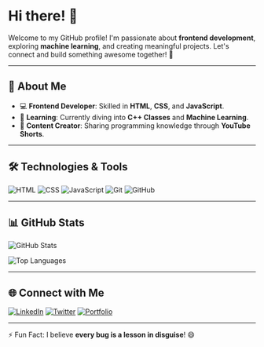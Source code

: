 # Hi there! 👋

Welcome to my GitHub profile! I'm passionate about **frontend development**, exploring **machine learning**, and creating meaningful projects. Let's connect and build something awesome together! 🚀

---

## 🌟 About Me

- 💻 **Frontend Developer**: Skilled in **HTML**, **CSS**, and **JavaScript**.
- 🌱 **Learning**: Currently diving into **C++ Classes** and **Machine Learning**.
- 🎥 **Content Creator**: Sharing programming knowledge through **YouTube Shorts**.

---

## 🛠️ Technologies & Tools

![HTML](https://img.shields.io/badge/-HTML5-E34F26?logo=html5&logoColor=white&style=for-the-badge)
![CSS](https://img.shields.io/badge/-CSS3-1572B6?logo=css3&logoColor=white&style=for-the-badge)
![JavaScript](https://img.shields.io/badge/-JavaScript-F7DF1E?logo=javascript&logoColor=black&style=for-the-badge)
![Git](https://img.shields.io/badge/-Git-F05032?logo=git&logoColor=white&style=for-the-badge)
![GitHub](https://img.shields.io/badge/-GitHub-181717?logo=github&logoColor=white&style=for-the-badge)

---

## 📊 GitHub Stats

![GitHub Stats](https://github-readme-stats.vercel.app/api?username=AdnanAnwarR&show_icons=true&theme=radical)

![Top Languages](https://github-readme-stats.vercel.app/api/top-langs/?username=AdnanAnwarR&layout=compact&theme=radical)

---

## 🌐 Connect with Me

[![LinkedIn](https://img.shields.io/badge/-LinkedIn-0077B5?logo=linkedin&logoColor=white&style=for-the-badge)](https://linkedin.com/in/adnananwar)
[![Twitter](https://img.shields.io/badge/-Twitter-1DA1F2?logo=twitter&logoColor=white&style=for-the-badge)](https://twitter.com/adnananwar)
[![Portfolio](https://img.shields.io/badge/-Portfolio-000?logo=internet-explorer&logoColor=white&style=for-the-badge)](https://adnananwar.dev)

---

⚡ Fun Fact: I believe **every bug is a lesson in disguise**! 😄
